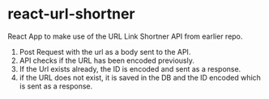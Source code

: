 # react-url-shortner

React App to make use of the URL Link Shortner API from earlier repo.

1. Post Request with the url as a body sent to the API.
2. API checks if the URL has been encoded previously.
3. If the Url exists already, the ID is encoded and sent as a response.
4. if the URL does not exist, it is saved in the DB and the ID encoded which is sent as a response.
